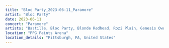 ```yaml
---
title: "Bloc Party_2023-06-11_Paramore"
artist: "Bloc Party"
date: 2023-06-11
concert: "Paramore"
artists: "Bastille, Bloc Party, Blonde Redhead, Rozi Plain, Genesis Owusu, Paramore"
location: "PPG Paints Arena"
location_details: "Pittsburgh, PA, United States"
---
```

